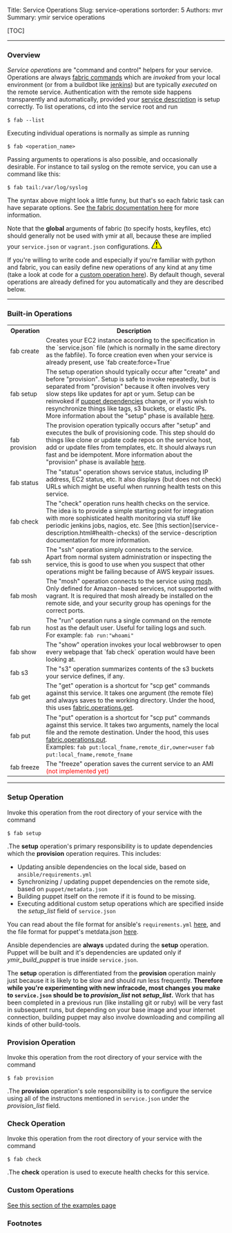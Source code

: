 Title: Service Operations
Slug: service-operations
sortorder: 5
Authors: mvr
Summary: ymir service operations

[TOC]

-----------------------------------------------------------

### Overview


*Service operations* are "command and control" helpers for your service.  Operations are always [fabric commands](http://docs.fabfile.org/en/latest/usage/fab.html) which are _invoked_ from your local environment (or from a buildbot like [jenkins](https://jenkins-ci.org/)) but are typically _executed_ on the remote service.  Authentication with the remote side happens transparently and automatically, provided your [service description](service-description.html) is setup correctly.   To list operations, cd into the service root and run

    $ fab --list

Executing individual operations is normally as simple as running

    $ fab <operation_name>

Passing arguments to operations is also possible, and occasionally desirable.  For instance to tail syslog on the remote service, you can use a command like this:

    $ fab tail:/var/log/syslog

The syntax above might look a little funny, but that's so each fabric task can have separate options. See [the fabric documentation here](http://docs.fabfile.org/en/1.11/usage/fab.html#per-task-arguments) for more information.

Note that the **global** arguments of fabric (to specify hosts, keyfiles, etc) should generally not be used with ymir at all, because these are implied your `service.json` or `vagrant.json` configurations.  <img width=24px src=../images/attention.gif>

If you're willing to write code and especially if you're familiar with python and fabric, you can easily define new operations of any kind at any time (take a look at code for a [custom operation here](examples.html#custom_operations)).  By default though, several operations are already defined for you automatically and they are described below.

-----------------------------------------------------------

### Built-in Operations

<table>
<tr><th>Operation</th><th>Description</th></tr>

<tr><td class=td_operation>fab create</td><td>
Creates your EC2 instance according to the specification in the `service.json` file (which is normally in the same directory as the fabfile).  To force creation even when your service is already present, use `fab create:force=True`
</td></tr>

<tr><td class=td_operation>fab setup</td><td>
The setup operation should typically occur after "create" and before "provision".  Setup is safe to invoke repeatedly, but is separated from "provision" because it often involves very slow steps like updates for apt or yum.  Setup can be reinvoked if <a href=#>puppet dependencies</a> change, or if you wish to resynchronize things like tags, s3 buckets, or elastic IPs.  More information about the "setup" phase is available <a href=#setup>here</a>.
</td></tr>

<tr><td class=td_operation>fab provision</td><td>
The provision operation typically occurs after "setup" and executes the bulk of provisioning code.  This step should do things like clone or update code repos on the service host, add or update files from templates, etc.  It should always run fast and be idempotent.  More information about the "provision" phase is available <a href=#>here</a>.
</td></tr>

<tr><td class=td_operation> fab status</td><td>
The "status" operation shows service status, including IP address, EC2 status, etc.  It also displays (but does not check) URLs which might be useful when running health tests on this service.</td></tr>

<tr><td class=td_operation> fab check</td><td>
The "check" operation runs health checks on the service.<br/>
The idea is to provide a simple starting point for integration with more sophisticated health monitoring via stuff like periodic jenkins jobs, nagios, etc.  See [this section](service-description.html#health-checks) of the service-description documentation for more information.
</td></tr>

<tr><td class=td_operation>fab ssh</td><td>
The "ssh" operation simply connects to the service.<br/>
Apart from normal system administration or inspecting the service, this is good to use when you suspect that other operations might be failing because of AWS keypair issues.
</td>
</tr>

<tr><td class=td_operation>fab mosh</td><td>
The "mosh" operation connects to the service using <a href="https://mosh.mit.edu/">mosh</a>.  <br/>
Only defined for Amazon-based services, not supported with vagrant.  It is required that mosh already be installed on the remote side, and your security group has openings for the correct ports.
</td></tr>

<tr><td class=td_operation>fab run</td><td>
The "run" operation runs a single command on the remote host as the default user.  Useful for tailing logs and such.<br/>
For example: <code>fab run:"whoami"</code>
</td></tr>

<tr><td class=td_operation>fab show</td><td>
The "show" operation invokes your local webbrowser to open every webpage that `fab check` operation would have been looking at.
</td></tr>

<tr><td class=td_operation>fab s3</td><td>
The "s3" operation summarizes contents of the s3 buckets your service defines, if any.
</td></tr>
<tr><td class=td_operation>fab get</td><td>
The "get" operation is a shortcut for "scp get" commands against this service.   It takes one argument (the remote file) and always saves to the working directory.  Under the hood, this uses <a href="http://docs.fabfile.org/en/1.0.0/api/core/operations.html#fabric.operations.get">fabric.operations.get</a>.
</td></tr>

<tr><td class=td_operation>fab put</td><td>
The "put" operation is a shortcut for "scp put" commands against this service.  It takes two arguments, namely the local file and the remote destination.  Under the hood, this uses <a href="http://docs.fabfile.org/en/1.0.0/api/core/operations.html#fabric.operations.put">fabric.operations.put</a>.<br/>
Examples: <code>fab put:local_fname,remote_dir,owner=user</code> <code>fab put:local_fname,remote_fname</code>
</td></tr>
<tr><td class=td_operation>fab freeze</td><td>
The "freeze" operation saves the current service to an AMI <font color=red>(not implemented yet)</font>
</td></tr>
</table>

<hr/>

### Setup Operation

Invoke this operation from the root directory of your service with the command

    $ fab setup

.The **setup** operation's primary responsibility is to update dependencies which the **provision** operation requires.  This includes:

* Updating ansible dependencies on the local side, based on `ansible/requirements.yml`
* Synchronizing / updating puppet dependencies on the remote side, based on `puppet/metadata.json`
* Building puppet itself on the remote if it is found to be missing.
* Executing additional custom setup operations which are specified inside the *setup_list* field of `service.json`

You can read about the file format for ansible's `requirements.yml` [here](http://docs.ansible.com/ansible/galaxy.html#advanced-control-over-role-requirements-files), and the file format for puppet's metdata.json [here](#).

Ansible dependencies are **always** updated during the **setup** operation.  Puppet will be built and it's dependencies are updated only if *ymir_build_puppet* is true inside `service.json`.

The **setup** operation is differentiated from the **provision** operation mainly just because it is likely to be slow and should run less frequently.  **Therefore while you're experimenting with new infracode, most changes you make to `service.json` should be to *provision_list* not *setup_list*.**  Work that has been completed in a previous run (like installing git or ruby) will be very fast in subsequent runs, but depending on your base image and your internet connection, building puppet may also involve downloading and compiling all kinds of other build-tools.

### Provision Operation

Invoke this operation from the root directory of your service with the command

    $ fab provision

.The **provision** operation's sole responsibility is to configure the service using all of the instructons mentioned in `service.json` under the *provision_list* field.

### Check Operation

Invoke this operation from the root directory of your service with the command

    $ fab check

.The **check** operation is used to execute health checks for this service.

### Custom Operations

[See this section of the examples page](examples.html#custom_operation)

### Footnotes
